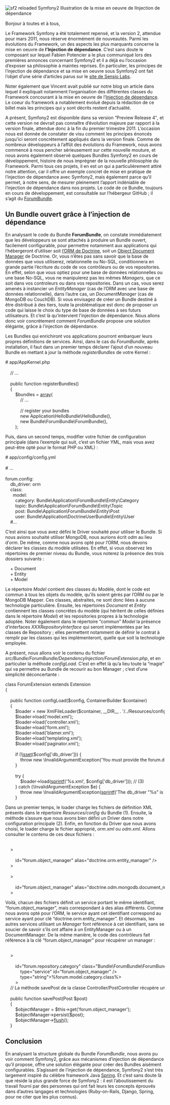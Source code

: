 
<div style="float: left; margin-right: 15px; margin-bottom: 15px;">
  <img src="/blog/wp-content/uploads/2010/11/sf2_reloaded.png" alt="sf2 reloaded Symfony2   Illustration de la mise en oeuvre de lInjection de dépendance"  title="Symfony2   Illustration de la mise en oeuvre de lInjection de dépendance" />
</div>

<p class="standard">
  Bonjour à toutes et à tous,
</p>

<p class="standard">
  Le Framework Symfony a été totalement repensé, et la version 2, attendue pour mars 2011, nous réserve énormément de nouveautés. Parmi les évolutions du Framework, un des aspects les plus marquants concerne la mise en oeuvre de <strong>l&#8217;Injection de dépendance</strong>. C&#8217;est sans doute le composant sur lequel Fabien Potencier a le plus communiqué lors des premières annonces concernant Symfony2 et il a déjà eu l&#8217;occasion d&#8217;exposer sa philosophie à maintes reprises. En particulier, les principes de l&#8217;injection de dépendance et sa mise en oeuvre sous Symfony2 ont fait l&#8217;objet d&#8217;une série d&#8217;articles parus sur le <a href="http://components.symfony-project.org/dependency-injection/documentation" target="_blank">site de Sensio Labs</a>.
</p>

<p class="standard">
  Noter également que Vincent avait publié sur notre blog un article dans lequel il expliquait notamment l&#8217;organisation des différentes classes du Framework concourant à la mise en oeuvre de l&#8217;<a href="http://www.elao.org/symfony-2/symfony-2-linjection-de-dependances.html" target="_blank">Injection de dépendance</a>. Le coeur du framework a notablement évolué depuis la rédaction de ce billet mais les principes qui y sont décrits restent d&#8217;actualité.
</p>

<p class="standard">
  A présent, Symfony2 est disponible dans sa version &#8220;Preview Release 4&#8243;, et cette version ne devrait pas connaître d&#8217;évolution majeure par rapport à la version finale, attendue donc à la fin du premier trimestre 2011. L&#8217;occasion nous est donnée de constater de visu comment les principes énoncés jusqu&#8217;ici seront concrètement appliqués dans la version finale. Comme de nombreux développeurs à l&#8217;affût des évolutions du Framework, nous avons commencé à nous pencher sérieusement sur cette nouvelle mouture, et nous avons également observé quelques Bundles Symfony2 en cours de développement, histoire de nous imprégner de la nouvelle philosophie du Framework. Parmi tous ces projets, il en est un qui a particulièrement attiré notre attention, car il offre un exemple concret de mise en pratique de l&#8217;injection de dépendance avec Symfony2, mais également parce qu&#8217;il permet, à notre sens, de mesurer pleinement l&#8217;apport indéniable de l&#8217;injection de dépendance dans nos projets. Le code de ce Bundle, toujours en cours de développement, est consultable sur l&#8217;hébergeur GitHub ; il s&#8217;agit du <a href="https://github.com/Herzult/ForumBundle" target="_blank">ForumBundle</a>.
</p>

## Un Bundle ouvert grâce à l&#8217;injection de dépendance

<p class="standard">
  En analysant le code du Bundle <strong>ForumBundle</strong>, on constate immédiatement que les développeurs se sont attachés à produire un Bundle ouvert, facilement configurable, pour permettre notamment aux applications qui l&#8217;hébergeront d&#8217;utiliser soit <a href="http://www.doctrine-project.org/projects/orm" target="_blank">l&#8217;ORM de Doctrine</a>, soit un <a href="http://www.doctrine-project.org/projects/mongodb_odm" target="_blank">Object Document Manager</a> de Doctrine. Or, vous n&#8217;êtes pas sans savoir que la base de données que vous utiliserez, relationnelle ou No-SQL, conditionnera en grande partie l&#8217;écriture du code de vos contrôleurs ou de vos repositories. En effet, selon que vous optiez pour une base de données relationnelles ou une base No-SQL, vous ne manipulerez pas les mêmes <i>Managers</i>, que ce soit dans vos controleurs ou dans vos repositories. Dans un cas, vous serez amenés à instancier un <i>EntityManager</i> (cas de l&#8217;ORM avec une base de données relationnelle), dans l&#8217;autre cas, un <i>DocumentManager</i> (cas de MongoDB ou CouchDB). Si vous envisagez de créer un Bundle destiné à être distribué à des tiers, toute la problématique est donc de proposer un code qui laisse le choix du type de base de données à ses futurs utilisateurs. Et c&#8217;est là qu&#8217;intervient l&#8217;injection de dépendance. Nous allons donc voir concrètement comment <i>ForumBundle</i> propose une solution élégante, grâce à l&#8217;injection de dépendance.
</p>

<p class="standard">
  Les Bundles qui enrichiront vos applications pourront embarquer leurs propres définitions de services. Ainsi, dans le cas du <i>ForumBundle</i>, après installation, il faut dans un premier temps déclarer l&#8217;ajout d&#8217;un nouveau Bundle en mettant à jour la méthode <i>registerBundles</i> de votre Kernel :
</p>

<div class="codecolorer-container php vibrant" style="overflow:auto;white-space:nowrap;width:100%;">
  <div class="php codecolorer">
    <span class="co2"># app/AppKernel.php<br /> </span><br /> &nbsp; &nbsp; <span class="co1">// …</span><br /> <br /> &nbsp; &nbsp; <span class="kw2">public</span> <span class="kw2">function</span> registerBundles<span class="br0">&#40;</span><span class="br0">&#41;</span><br /> &nbsp; &nbsp; <span class="br0">&#123;</span><br /> &nbsp; &nbsp; &nbsp; &nbsp; <span class="re0">$bundles</span> <span class="sy0">=</span> <a href="http://www.php.net/array"><span class="kw3">array</span></a><span class="br0">&#40;</span><br /> &nbsp; &nbsp; &nbsp; &nbsp; &nbsp; &nbsp; <span class="co1">// ...</span><br /> <br /> &nbsp; &nbsp; &nbsp; &nbsp; &nbsp; &nbsp; <span class="co1">// register your bundles</span><br /> &nbsp; &nbsp; &nbsp; &nbsp; &nbsp; &nbsp; <span class="kw2">new</span> Application\HelloBundle\HelloBundle<span class="br0">&#40;</span><span class="br0">&#41;</span><span class="sy0">,</span><br /> &nbsp; &nbsp; &nbsp; &nbsp; &nbsp; &nbsp; <span class="kw2">new</span> Bundle\ForumBundle\ForumBundle<span class="br0">&#40;</span><span class="br0">&#41;</span><span class="sy0">,</span><br /> &nbsp; &nbsp; &nbsp; &nbsp; <span class="br0">&#41;</span><span class="sy0">;</span>
  </div>
</div>

<p class="standard">
  Puis, dans un second temps, modifier votre fichier de configuration principale (dans l&#8217;exemple qui suit, c&#8217;est un fichier YML, mais vous avez peut-être opté pour le format PHP ou XML) :
</p>

<div class="codecolorer-container yaml vibrant" style="overflow:auto;white-space:nowrap;width:100%;">
  <div class="yaml codecolorer">
    <span class="co1"># app/config/config.yml</span><br /> <br /> <span class="co1"># …</span><br /> <span class="co4"><br /> forum.config</span>:<span class="co3"><br /> &nbsp; &nbsp; db_driver</span><span class="sy2">: </span>orm<span class="co4"><br /> &nbsp; &nbsp; class</span>:<span class="co4"><br /> &nbsp; &nbsp; &nbsp; model</span>:<span class="co3"><br /> &nbsp; &nbsp; &nbsp; &nbsp; category</span><span class="sy2">: </span>Bundle\Application\ForumBundle\Entity\Category<span class="co3"><br /> &nbsp; &nbsp; &nbsp; &nbsp; topic</span><span class="sy2">: </span>Bundle\Application\ForumBundle\Entity\Topic<span class="co3"><br /> &nbsp; &nbsp; &nbsp; &nbsp; post</span><span class="sy2">: </span>Bundle\Application\ForumBundle\Entity\Post<span class="co3"><br /> &nbsp; &nbsp; &nbsp; &nbsp; user</span><span class="sy2">: </span>Bundle\Application\DoctrineUserBundle\Entity\User &nbsp; &nbsp;<br /> &nbsp; &nbsp; <span class="co1">#...</span>
  </div>
</div>

<p class="standard">
  C&#8217;est ainsi que vous avez défini le Driver souhaité pour utiliser le Bundle. Si nous avions souhaité utiliser MongoDB, nous aurions écrit <i>odm</i> au lieu d&#8217;<i>orm</i>. De même, comme nous avons opté pour l&#8217;ORM, nous devons déclarer les classes du modèle utilisées. En effet, si vous observez les répertoires de premier niveau du Bundle, vous noterez la présence des trois dossiers suivants :
</p>

<div class="codecolorer-container php vibrant" style="overflow:auto;white-space:nowrap;width:100%;">
  <div class="php codecolorer">
    &nbsp; &nbsp; <span class="sy0">+</span> Document<br /> &nbsp; &nbsp; <span class="sy0">+</span> Entity<br /> &nbsp; &nbsp; <span class="sy0">+</span> Model
  </div>
</div>

<p class="standard">
  Le répertoire <i>Model</i> contient des classes du Modèle, dont le code est commun à tous les objets du modèle, qu&#8217;ils soient gérés par l&#8217;ORM ou par le MongoDB Mapper. Ces classes, abstraites, ne sont donc liées à aucune technologie particulière. Ensuite, les répertoires <i>Document</i> et <i>Entity</i> contiennent les classes concrètes du modèle (qui héritent de celles définies dans le répertoire <i>Model</i>) et les repositories propres à la technologie adoptée. Noter également dans le répertoire &#8220;commun&#8221; <i>Model</i> la présence d&#8217;interfaces <i>XXXRepositoryInterface</i> qui seront implémentées par les classes de Repository ; elles permettent notamment de définir le contrat à remplir par les classes qui les implémenteront, quelle que soit la technologie employée.
</p>

<p class="standard">
  A présent, nous allons voir le contenu du fichier <i>src/Bundle/ForumBundle/DependencyInjection/ForumExtension.php</i>, et en particulier la méthode <i>configLoad</i>. C&#8217;est en effet là qu&#8217;a lieu toute la &#8220;magie&#8221; qui va permettre au Bundle de recourir au bon Manager ; c&#8217;est d&#8217;une simplicité déconcertante :
</p>

<div class="codecolorer-container php vibrant" style="overflow:auto;white-space:nowrap;width:100%;">
  <div class="php codecolorer">
    <span class="kw2">class</span> ForumExtension <span class="kw2">extends</span> Extension<br /> <span class="br0">&#123;</span><br /> <br /> &nbsp; &nbsp; <span class="kw2">public</span> <span class="kw2">function</span> configLoad<span class="br0">&#40;</span><span class="re0">$config</span><span class="sy0">,</span> ContainerBuilder <span class="re0">$container</span><span class="br0">&#41;</span><br /> &nbsp; &nbsp; <span class="br0">&#123;</span><br /> &nbsp; &nbsp; &nbsp; &nbsp; <span class="re0">$loader</span> <span class="sy0">=</span> <span class="kw2">new</span> XmlFileLoader<span class="br0">&#40;</span><span class="re0">$container</span><span class="sy0">,</span> __DIR__ <span class="sy0">.</span> <span class="st_h">'/../Resources/config'</span><span class="br0">&#41;</span><span class="sy0">;</span> <span class="co1">// (1)</span><br /> &nbsp; &nbsp; &nbsp; &nbsp; <span class="re0">$loader</span><span class="sy0">-></span><span class="me1">load</span><span class="br0">&#40;</span><span class="st_h">'model.xml'</span><span class="br0">&#41;</span><span class="sy0">;</span><br /> &nbsp; &nbsp; &nbsp; &nbsp; <span class="re0">$loader</span><span class="sy0">-></span><span class="me1">load</span><span class="br0">&#40;</span><span class="st_h">'controller.xml'</span><span class="br0">&#41;</span><span class="sy0">;</span><br /> &nbsp; &nbsp; &nbsp; &nbsp; <span class="re0">$loader</span><span class="sy0">-></span><span class="me1">load</span><span class="br0">&#40;</span><span class="st_h">'form.xml'</span><span class="br0">&#41;</span><span class="sy0">;</span><br /> &nbsp; &nbsp; &nbsp; &nbsp; <span class="re0">$loader</span><span class="sy0">-></span><span class="me1">load</span><span class="br0">&#40;</span><span class="st_h">'blamer.xml'</span><span class="br0">&#41;</span><span class="sy0">;</span><br /> &nbsp; &nbsp; &nbsp; &nbsp; <span class="re0">$loader</span><span class="sy0">-></span><span class="me1">load</span><span class="br0">&#40;</span><span class="st_h">'templating.xml'</span><span class="br0">&#41;</span><span class="sy0">;</span><br /> &nbsp; &nbsp; &nbsp; &nbsp; <span class="re0">$loader</span><span class="sy0">-></span><span class="me1">load</span><span class="br0">&#40;</span><span class="st_h">'paginator.xml'</span><span class="br0">&#41;</span><span class="sy0">;</span><br /> <br /> &nbsp; &nbsp; &nbsp; &nbsp; <span class="kw1">if</span> <span class="br0">&#40;</span><span class="sy0">!</span><a href="http://www.php.net/isset"><span class="kw3">isset</span></a><span class="br0">&#40;</span><span class="re0">$config</span><span class="br0">&#91;</span><span class="st_h">'db_driver'</span><span class="br0">&#93;</span><span class="br0">&#41;</span><span class="br0">&#41;</span> <span class="br0">&#123;</span><br /> &nbsp; &nbsp; &nbsp; &nbsp; &nbsp; &nbsp; <span class="kw1">throw</span> <span class="kw2">new</span> \InvalidArgumentException<span class="br0">&#40;</span><span class="st_h">'You must provide the forum.db_driver configuration'</span><span class="br0">&#41;</span><span class="sy0">;</span> <span class="co1">// (2)</span><br /> &nbsp; &nbsp; &nbsp; &nbsp; <span class="br0">&#125;</span><br /> <br /> &nbsp; &nbsp; &nbsp; &nbsp; try <span class="br0">&#123;</span><br /> &nbsp; &nbsp; &nbsp; &nbsp; &nbsp; &nbsp; <span class="re0">$loader</span><span class="sy0">-></span><span class="me1">load</span><span class="br0">&#40;</span><a href="http://www.php.net/sprintf"><span class="kw3">sprintf</span></a><span class="br0">&#40;</span><span class="st_h">'%s.xml'</span><span class="sy0">,</span> <span class="re0">$config</span><span class="br0">&#91;</span><span class="st_h">'db_driver'</span><span class="br0">&#93;</span><span class="br0">&#41;</span><span class="br0">&#41;</span><span class="sy0">;</span> <span class="co1">// (3)</span><br /> &nbsp; &nbsp; &nbsp; &nbsp; <span class="br0">&#125;</span> catch <span class="br0">&#40;</span>\InvalidArgumentException <span class="re0">$e</span><span class="br0">&#41;</span> <span class="br0">&#123;</span><br /> &nbsp; &nbsp; &nbsp; &nbsp; &nbsp; &nbsp; <span class="kw1">throw</span> <span class="kw2">new</span> \InvalidArgumentException<span class="br0">&#40;</span><a href="http://www.php.net/sprintf"><span class="kw3">sprintf</span></a><span class="br0">&#40;</span><span class="st_h">'The db_driver "%s" is not supported by forum'</span><span class="sy0">,</span> <span class="re0">$config</span><span class="br0">&#91;</span><span class="st_h">'db_driver'</span><span class="br0">&#93;</span><span class="br0">&#41;</span><span class="br0">&#41;</span><span class="sy0">;</span><br /> &nbsp; &nbsp; &nbsp; &nbsp; <span class="br0">&#125;</span>
  </div>
</div>

<p class="standard">
  Dans un premier temps, le loader charge les fichiers de définition XML présents dans le répertoire <i>Resources/config</i> du Bundle (1). Ensuite, la méthode s&#8217;assure que nous avons bien défini un Driver dans notre configuration principale (2). Enfin, en fonction du Driver que nous avons choisi, le loader charge le fichier approprié, <i>orm.xml</i> ou <i>odm.xml</i>. Allons consulter le contenu de ces deux fichiers :
</p>

<div class="codecolorer-container xml vibrant" style="overflow:auto;white-space:nowrap;width:100%;">
  <div class="xml codecolorer">
    <span class="sc-1"><!-- orm.xml &nbsp;--></span><br /> &nbsp; &nbsp; <span class="sc3"><span class="re1"><services<span class="re2">></span></span></span><br /> &nbsp; &nbsp; &nbsp; &nbsp; <span class="sc-1"><!-- Object Manager Service --></span><br /> &nbsp; &nbsp; &nbsp; &nbsp; <span class="sc3"><span class="re1"><service</span> <span class="re0">id</span>=<span class="st0">"forum.object_manager"</span> <span class="re0">alias</span>=<span class="st0">"doctrine.orm.entity_manager"</span> <span class="re2">/></span></span><br /> &nbsp; &nbsp; <span class="sc3"><span class="re1"></services<span class="re2">></span></span></span>
  </div>
</div>

<div class="codecolorer-container xml vibrant" style="overflow:auto;white-space:nowrap;width:100%;">
  <div class="xml codecolorer">
    <span class="sc-1"><!-- odm.xml &nbsp;--></span><br /> &nbsp; &nbsp; <span class="sc3"><span class="re1"><services<span class="re2">></span></span></span><br /> &nbsp; &nbsp; &nbsp; &nbsp; <span class="sc-1"><!-- Object Manager Service --></span><br /> &nbsp; &nbsp; &nbsp; &nbsp; <span class="sc3"><span class="re1"><service</span> <span class="re0">id</span>=<span class="st0">"forum.object_manager"</span> <span class="re0">alias</span>=<span class="st0">"doctrine.odm.mongodb.document_manager"</span> <span class="re2">/></span></span><br /> &nbsp; &nbsp; <span class="sc3"><span class="re1"></services<span class="re2">></span></span></span>
  </div>
</div>

<p class="standard">
  Voilà, chacun des fichiers définit un service portant le même identifiant, &#8220;forum.object_manager&#8221;, mais correspondant à des alias différents. Comme nous avons opté pour l&#8217;ORM, le service ayant cet identifiant correspond au service ayant pour clé &#8220;doctrine.orm.entity_manager&#8221;. Et désormais, les autres services utilisant un <i>Manager</i> font référence à cet identifiant, sans se soucier de savoir s&#8217;ils ont affaire à un EntityManager ou à un DocumentManager. De la même manière, le code des contrôleurs fait référence à la clé &#8220;forum.object_manager&#8221; pour récupérer un manager :
</p>

<div class="codecolorer-container xml vibrant" style="overflow:auto;white-space:nowrap;width:100%;">
  <div class="xml codecolorer">
    &nbsp; &nbsp; <span class="sc-1"><!-- Le fichier Resources/config/model.xml déclare par exemple un service Repository qui a lui même recours au service "forum.object_manager" --></span><br /> &nbsp; &nbsp; <span class="sc3"><span class="re1"><services<span class="re2">></span></span></span><br /> &nbsp; &nbsp; &nbsp; &nbsp; <span class="sc-1"><!-- Category Repository Service --></span><br /> &nbsp; &nbsp; &nbsp; &nbsp; <span class="sc3"><span class="re1"><service</span> <span class="re0">id</span>=<span class="st0">"forum.repository.category"</span> <span class="re0">class</span>=<span class="st0">"Bundle\ForumBundle\ForumBundle"</span> <span class="re0">factory-method</span>=<span class="st0">"getRepository"</span> <span class="re0">shared</span>=<span class="st0">"true"</span><span class="re2">></span></span><br /> &nbsp; &nbsp; &nbsp; &nbsp; &nbsp; &nbsp; <span class="sc3"><span class="re1"><argument</span> <span class="re0">type</span>=<span class="st0">"service"</span> <span class="re0">id</span>=<span class="st0">"forum.object_manager"</span> <span class="re2">/></span></span><br /> &nbsp; &nbsp; &nbsp; &nbsp; &nbsp; &nbsp; <span class="sc3"><span class="re1"><argument</span> <span class="re0">type</span>=<span class="st0">"string"</span><span class="re2">></span></span>%forum.model.category.class%<span class="sc3"><span class="re1"></argument<span class="re2">></span></span></span><br /> &nbsp; &nbsp; &nbsp; &nbsp; <span class="sc3"><span class="re1"></service<span class="re2">></span></span></span>
  </div>
</div>

<div class="codecolorer-container php vibrant" style="overflow:auto;white-space:nowrap;width:100%;">
  <div class="php codecolorer">
    &nbsp; &nbsp; <span class="co1">// La méthode savePost de la classe Controller/PostController récupère un Manager de la même manière :</span><br /> &nbsp; &nbsp; <br /> &nbsp; &nbsp; <span class="kw2">public</span> <span class="kw2">function</span> savePost<span class="br0">&#40;</span>Post <span class="re0">$post</span><span class="br0">&#41;</span><br /> &nbsp; &nbsp; <span class="br0">&#123;</span><br /> &nbsp; &nbsp; &nbsp; &nbsp; <span class="re0">$objectManager</span> <span class="sy0">=</span> <span class="re0">$this</span><span class="sy0">-></span><span class="me1">get</span><span class="br0">&#40;</span><span class="st_h">'forum.object_manager'</span><span class="br0">&#41;</span><span class="sy0">;</span><br /> &nbsp; &nbsp; &nbsp; &nbsp; <span class="re0">$objectManager</span><span class="sy0">-></span><span class="me1">persist</span><span class="br0">&#40;</span><span class="re0">$post</span><span class="br0">&#41;</span><span class="sy0">;</span><br /> &nbsp; &nbsp; &nbsp; &nbsp; <span class="re0">$objectManager</span><span class="sy0">-></span><a href="http://www.php.net/flush"><span class="kw3">flush</span></a><span class="br0">&#40;</span><span class="br0">&#41;</span><span class="sy0">;</span><br /> &nbsp; &nbsp; <span class="br0">&#125;</span>
  </div>
</div>

## Conclusion

<p class="standard">
  En analysant la structure globale du Bundle <i>ForumBundle</i>, nous avons pu voir comment Symfony2, grâce aux mécanismes d&#8217;injection de dépendance qu&#8217;il propose, offre une solution élégante pour créer des Bundles aisément configurables. S&#8217;agissant de l&#8217;injection de dépendance, Symfony2 s&#8217;est très largement inspiré du célèbre framework Java <a href="http://www.springsource.org/" target="_blank">Spring</a>. Et c&#8217;est sans doute là que réside la plus grande force de Symfony2 : il est l&#8217;aboutissement du travail fourni par des personnes qui ont fait leurs les concepts éprouvés dans d&#8217;autres langages et technologies (Ruby-on-Rails, Django, Spring, pour ne citer que les plus connus).
</p>